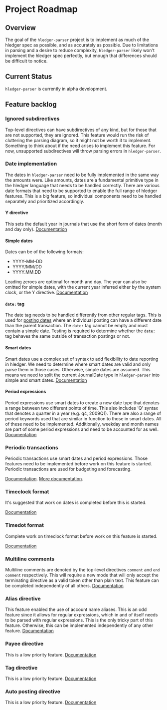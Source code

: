 # Project Roadmap

## Overview

The goal of the `hledger-parser` project is to implement as much of the hledger spec as possible,
and as accurately as possible. Due to limitations in parsing and a desire to reduce complexity,
`hledger-parser` likely won't implement the hledger spec perfectly, but enough that differences
should be difficult to notice.

## Current Status

`hledger-parser` is currently in alpha development.

## Feature backlog

### Ignored subdirectives

Top-level directives can have subdirectives of any kind, but for those that are not supported,
they are ignored. This feature would run the risk of cluttering the parsing diagram, so it might
not be worth it to implement. Something to think about if the need arises to implement this feature.
For now, unsupported subdirectives will throw parsing errors in `hledger-parser`.

### Date implementation

The dates in `hledger-parser` need to be fully implemented in the same way the amounts were. Like
amounts, dates are a fundamental primitive type in the hledger language that needs to be handled
correctly. There are various date formats that need to be supported to enable the full range of
hledger features. This is a big feature, so individual components need to be handled separately
and prioritized accordingly.

#### Y directive

This sets the default year in journals that use the short form of dates (month and day only).
[Documentation](https://hledger.org/1.31/hledger.html#y-directive)

#### Simple dates

Dates can be of the following formats:

- YYYY-MM-DD
- YYYY/MM/DD
- YYYY.MM.DD

Leading zeroes are optional for month and day. The year can also be omitted for simple dates, with the
current year inferred either by the system clock, or the Y directive.
[Documentation](https://hledger.org/1.31/hledger.html#simple-dates)

#### `date:` tag

The date tag needs to be handled differently from other regular tags. This is used for
[posting dates](https://hledger.org/1.31/hledger.html#posting-dates) where an individual posting can have a different date than the parent
transaction. The `date:` tag cannot be empty and must contain a simple date. Testing is
required to determine whether the `date:` tag behaves the same outside of transaction postings
or not.

#### Smart dates

Smart dates use a complex set of syntax to add flexibility to date reporting in hledger. We need to
determine where smart dates are valid and only parse them in those cases. Otherwise, simple dates are
assumed. This means we need to split the current JournalDate type in `hledger-parser` into simple
and smart dates. [Documentation](https://hledger.org/1.31/hledger.html#smart-dates)

#### Period expressions

Period expressions use smart dates to create a new date type that denotes a range between two different
points of time. This also includes 'Q' syntax that denotes a quarter in a year (e.g. q4, 2009Q1). There
are also a range of period keywords used that are similar in function to those in smart dates. All of
these need to be implemented. Additionally, weekday and month names are part of some period expressions
and need to be accounted for as well.
[Documentation](https://hledger.org/1.31/hledger.html#period-expressions)

### Periodic transactions

Periodic transactions use smart dates and period expressions. Those features need to be implemented
before work on this feature is started. Periodic transactions are used for budgeting and forecasting.

[Documentation](https://hledger.org/1.31/hledger.html#periodic-transactions).
[More documentation](https://hledger.org/budgeting-and-forecasting.html).

### Timeclock format

It's suggested that work on dates is completed before this is started.

[Documentation](https://hledger.org/1.31/hledger.html#timeclock)

### Timedot format

Complete work on timeclock format before work on this feature is started.

[Documentation](https://hledger.org/1.31/hledger.html#timedot)

### Multiline comments

Multiline comments are denoted by the top-level directives `comment` and `end comment` respectively.
This will require a new mode that will only accept the terminating directive as a valid token other
than plain text. This feature can be completed independently of all others.
[Documentation](https://hledger.org/1.31/hledger.html#comments)

### Alias directive

This feature enabled the use of account name aliases. This is an odd feature since it allows for
regular expressions, which in and of itself needs to be parsed with regular expressions. This is the
only tricky part of this feature. Otherwise, this can be implemented independently of any other feature.
[Documentation](https://hledger.org/1.31/hledger.html#alias-directive)

### Payee directive

This is a low priority feature.
[Documentation](https://hledger.org/1.31/hledger.html#payee-directive)

### Tag directive

This is a low priority feature.
[Documentation](https://hledger.org/1.31/hledger.html#tag-directive)

### Auto posting directive

This is a low priority feature.
[Documentation](https://hledger.org/1.31/hledger.html#auto-postings)
